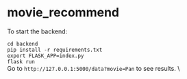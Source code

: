 # movie_recommend
 
To start the backend:

`cd backend` \
`pip install -r requirements.txt` \
`export FLASK_APP=index.py` \
`flask run` \
Go to `http://127.0.0.1:5000/data?movie=Pan` to see results. \
